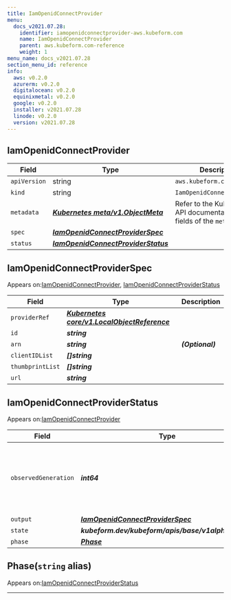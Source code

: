 ```yaml
---
title: IamOpenidConnectProvider
menu:
  docs_v2021.07.28:
    identifier: iamopenidconnectprovider-aws.kubeform.com
    name: IamOpenidConnectProvider
    parent: aws.kubeform.com-reference
    weight: 1
menu_name: docs_v2021.07.28
section_menu_id: reference
info:
  aws: v0.2.0
  azurerm: v0.2.0
  digitalocean: v0.2.0
  equinixmetal: v0.2.0
  google: v0.2.0
  installer: v2021.07.28
  linode: v0.2.0
  version: v2021.07.28
---
```


## IamOpenidConnectProvider
| Field | Type | Description |
| ------ | ----- | ----------- |
| `apiVersion` | string | `aws.kubeform.com/v1alpha1` |
|    `kind` | string | `IamOpenidConnectProvider` |
| `metadata` | ***[Kubernetes meta/v1.ObjectMeta](https://v1-18.docs.kubernetes.io/docs/reference/generated/kubernetes-api/v1.18/#objectmeta-v1-meta)***|Refer to the Kubernetes API documentation for the fields of the `metadata` field.|
| `spec` | ***[IamOpenidConnectProviderSpec](#iamopenidconnectproviderspec)***||
| `status` | ***[IamOpenidConnectProviderStatus](#iamopenidconnectproviderstatus)***||
## IamOpenidConnectProviderSpec

Appears on:[IamOpenidConnectProvider](#iamopenidconnectprovider), [IamOpenidConnectProviderStatus](#iamopenidconnectproviderstatus)

| Field | Type | Description |
| ------ | ----- | ----------- |
| `providerRef` | ***[Kubernetes core/v1.LocalObjectReference](https://v1-18.docs.kubernetes.io/docs/reference/generated/kubernetes-api/v1.18/#localobjectreference-v1-core)***||
| `id` | ***string***||
| `arn` | ***string***| ***(Optional)*** |
| `clientIDList` | ***[]string***||
| `thumbprintList` | ***[]string***||
| `url` | ***string***||
## IamOpenidConnectProviderStatus

Appears on:[IamOpenidConnectProvider](#iamopenidconnectprovider)

| Field | Type | Description |
| ------ | ----- | ----------- |
| `observedGeneration` | ***int64***| ***(Optional)*** Resource generation, which is updated on mutation by the API Server.|
| `output` | ***[IamOpenidConnectProviderSpec](#iamopenidconnectproviderspec)***| ***(Optional)*** |
| `state` | ***kubeform.dev/kubeform/apis/base/v1alpha1.State***| ***(Optional)*** |
| `phase` | ***[Phase](#phase)***| ***(Optional)*** |
## Phase(`string` alias)

Appears on:[IamOpenidConnectProviderStatus](#iamopenidconnectproviderstatus)

---
